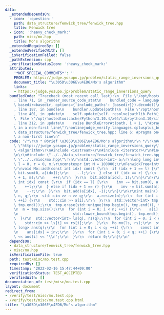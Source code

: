 ```yaml
---
data:
  _extendedDependsOn:
  - icon: ':question:'
    path: data_structure/fenwick_tree/fenwick_tree.hpp
    title: Fenwick tree
  - icon: ':heavy_check_mark:'
    path: misc/mo.hpp
    title: Mo's algorithm
  _extendedRequiredBy: []
  _extendedVerifiedWith: []
  _isVerificationFailed: false
  _pathExtension: cpp
  _verificationStatusIcon: ':heavy_check_mark:'
  attributes:
    '*NOT_SPECIAL_COMMENTS*': ''
    PROBLEM: https://judge.yosupo.jp/problem/static_range_inversions_query
    document_title: "\u305D\u306E\u4ED6/Mo's algorithm"
    links:
    - https://judge.yosupo.jp/problem/static_range_inversions_query
  bundledCode: "Traceback (most recent call last):\n  File \"/opt/hostedtoolcache/Python/3.10.4/x64/lib/python3.10/site-packages/onlinejudge_verify/documentation/build.py\"\
    , line 71, in _render_source_code_stat\n    bundled_code = language.bundle(stat.path,\
    \ basedir=basedir, options={'include_paths': [basedir]}).decode()\n  File \"/opt/hostedtoolcache/Python/3.10.4/x64/lib/python3.10/site-packages/onlinejudge_verify/languages/cplusplus.py\"\
    , line 187, in bundle\n    bundler.update(path)\n  File \"/opt/hostedtoolcache/Python/3.10.4/x64/lib/python3.10/site-packages/onlinejudge_verify/languages/cplusplus_bundle.py\"\
    , line 401, in update\n    self.update(self._resolve(pathlib.Path(included), included_from=path))\n\
    \  File \"/opt/hostedtoolcache/Python/3.10.4/x64/lib/python3.10/site-packages/onlinejudge_verify/languages/cplusplus_bundle.py\"\
    , line 312, in update\n    raise BundleErrorAt(path, i + 1, \"#pragma once found\
    \ in a non-first line\")\nonlinejudge_verify.languages.cplusplus_bundle.BundleErrorAt:\
    \ data_structure/fenwick_tree/fenwick_tree.hpp: line 6: #pragma once found in\
    \ a non-first line\n"
  code: "/*\r\n * @brief \u305D\u306E\u4ED6/Mo's algorithm\r\n */\r\n#define PROBLEM\
    \ \"https://judge.yosupo.jp/problem/static_range_inversions_query\"\r\n\r\n#include\
    \ <algorithm>\r\n#include <iostream>\r\n#include <iterator>\r\n#include <vector>\r\
    \n\r\n#include \"../../data_structure/fenwick_tree/fenwick_tree.hpp\"\r\n#include\
    \ \"../../misc/mo.hpp\"\r\n\r\nstd::vector<int> a;\r\nlong long inv = 0;\r\nint\
    \ l = 0, r = 0, m;\r\nconstexpr int M = 100000;\r\nFenwickTree<int> bit(M);\r\n\
    \r\nvoid Mo::add(const int idx) const {\r\n  if (idx + 1 == l) {\r\n    inv +=\
    \ bit.sum(0, a[idx]);\r\n    --l;\r\n  } else if (idx == r) {\r\n    inv += bit.sum(a[idx]\
    \ + 1, m);\r\n    ++r;\r\n  }\r\n  bit.add(a[idx], 1);\r\n}\r\n\r\nvoid Mo::del(const\
    \ int idx) const {\r\n  if (idx == l) {\r\n    inv -= bit.sum(0, a[idx]);\r\n\
    \    ++l;\r\n  } else if (idx + 1 == r) {\r\n    inv -= bit.sum(a[idx] + 1, m);\r\
    \n    --r;\r\n  }\r\n  bit.add(a[idx], -1);\r\n}\r\n\r\nint main() {\r\n  int\
    \ n, q;\r\n  std::cin >> n >> q;\r\n  a.resize(n);\r\n  for (int i = 0; i < n;\
    \ ++i) {\r\n    std::cin >> a[i];\r\n  }\r\n  std::vector<int> tmp = a;\r\n  std::sort(tmp.begin(),\
    \ tmp.end());\r\n  tmp.erase(std::unique(tmp.begin(), tmp.end()), tmp.end());\r\
    \n  m = tmp.size();\r\n  for (int i = 0; i < n; ++i) {\r\n    a[i] = std::distance(tmp.begin(),\r\
    \n                         std::lower_bound(tmp.begin(), tmp.end(), a[i]));\r\n\
    \  }\r\n  std::vector<int> ls(q), rs(q);\r\n  for (int i = 0; i < q; ++i) {\r\n\
    \    std::cin >> ls[i] >> rs[i];\r\n  }\r\n  Mo mo(ls, rs);\r\n  std::vector<long\
    \ long> ans(q);\r\n  for (int i = 0; i < q; ++i) {\r\n    const int idx = mo.process();\r\
    \n    ans[idx] = inv;\r\n  }\r\n  for (int i = 0; i < q; ++i) {\r\n    std::cout\
    \ << ans[i] << '\\n';\r\n  }\r\n  return 0;\r\n}\r\n"
  dependsOn:
  - data_structure/fenwick_tree/fenwick_tree.hpp
  - misc/mo.hpp
  isVerificationFile: true
  path: test/misc/mo.test.cpp
  requiredBy: []
  timestamp: '2022-02-16 15:47:44+09:00'
  verificationStatus: TEST_ACCEPTED
  verifiedWith: []
documentation_of: test/misc/mo.test.cpp
layout: document
redirect_from:
- /verify/test/misc/mo.test.cpp
- /verify/test/misc/mo.test.cpp.html
title: "\u305D\u306E\u4ED6/Mo's algorithm"
---
```

